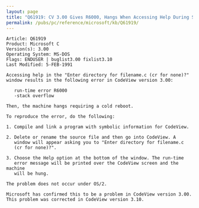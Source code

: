 ```yaml
---
layout: page
title: "Q61919: CV 3.00 Gives R6000, Hangs When Accessing Help During Start-Up"
permalink: /pubs/pc/reference/microsoft/kb/Q61919/
---
```


	Article: Q61919
	Product: Microsoft C
	Version(s): 3.00
	Operating System: MS-DOS
	Flags: ENDUSER | buglist3.00 fixlist3.10
	Last Modified: 5-FEB-1991
	
	Accessing help in the "Enter directory for filename.c (cr for none)?"
	window results in the following error in CodeView version 3.00:
	
	   run-time error R6000
	   -stack overflow
	
	Then, the machine hangs requiring a cold reboot.
	
	To reproduce the error, do the following:
	
	1. Compile and link a program with symbolic information for CodeView.
	
	2. Delete or rename the source file and then go into CodeView. A
	   window will appear asking you to "Enter directory for filename.c
	   (cr for none)?".
	
	3. Choose the Help option at the bottom of the window. The run-time
	   error message will be printed over the CodeView screen and the machine
	   will be hung.
	
	The problem does not occur under OS/2.
	
	Microsoft has confirmed this to be a problem in CodeView version 3.00.
	This problem was corrected in CodeView version 3.10.
